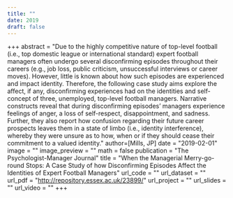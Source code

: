 ```yaml
---
title: ""
date: 2019
draft: false
---
```


+++
abstract = "Due to the highly competitive nature of top-level football (i.e., top domestic league or international standard) expert football managers often undergo several disconfirming episodes throughout their careers (e.g., job loss, public criticism, unsuccessful interviews or career moves). However, little is known about how such episodes are experienced and impact identity. Therefore, the following case study aims explore the affect, if any, disconfirming experiences had on the identities and self-concept of three, unemployed, top-level football managers. Narrative constructs reveal that during disconfirming episodes’ managers experience feelings of anger, a loss of self-respect, disappointment, and sadness. Further, they also report how confusion regarding their future career prospects leaves them in a state of limbo (i.e., identity interference), whereby they were unsure as to how, when or if they should cease their commitment to a valued identity."
author=[Mills, JP]
date = "2019-02-01"
image = ""
image_preview = ""
math = false
publication = "The Psychologist-Manager Journal"
title = "When the Managerial Merry-go-round Stops: A Case Study of how Disconfirming Episodes Affect the Identities of Expert Football Managers"
url_code = ""
url_dataset = ""
url_pdf = "http://repository.essex.ac.uk/23899/"
url_project = ""
url_slides = ""
url_video = ""
+++
